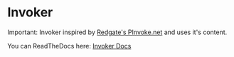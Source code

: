 # Invoker

Important: Invoker inspired by [Redgate's PInvoke.net](http://www.pinvoke.net/index.aspx) and uses it's content.

You can ReadTheDocs here: [Invoker Docs](https://platform-invoker.readthedocs.io/en/latest/)
